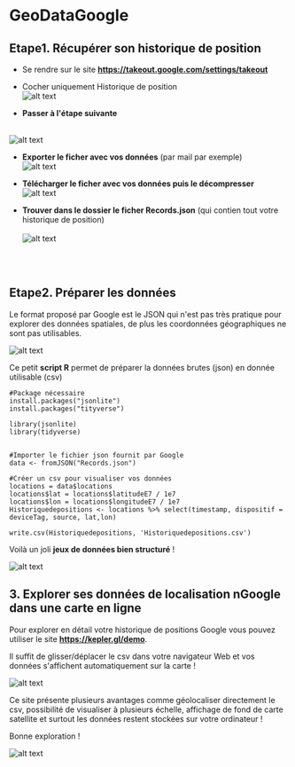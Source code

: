 # GeoDataGoogle

## Etape1. Récupérer son historique de position

* Se rendre sur le site **https://takeout.google.com/settings/takeout**

* Cocher uniquement Historique de position
<br> ![alt text](https://raw.githubusercontent.com/bmericskay/GeoDataGoogle/main/1.PNG)

* **Passer à l'étape suivante**

<br> ![alt text](https://raw.githubusercontent.com/bmericskay/GeoDataGoogle/main/2.PNG)

* **Exporter le ficher avec vos données** (par mail par exemple)
<br> ![alt text](https://raw.githubusercontent.com/bmericskay/GeoDataGoogle/main/3.PNG)


* **Télécharger le  ficher avec vos données puis le décompresser**
<br> ![alt text](https://raw.githubusercontent.com/bmericskay/GeoDataGoogle/main/4.PNG)


* **Trouver dans le dossier le ficher Records.json** (qui contien tout votre historique de position)
<br> <br> ![alt text](https://raw.githubusercontent.com/bmericskay/GeoDataGoogle/main/5.PNG)

<br> <br>
## Etape2. Préparer les données

Le format proposé par Google est le JSON qui n'est pas très pratique pour explorer des données spatiales, de plus les coordonnées géographiques ne sont pas utilisables.
<br/>

![alt text](https://raw.githubusercontent.com/bmericskay/GeoDataGoogle/main/JSON.PNG)


Ce petit **script R** permet de préparer la données brutes (json) en donnée utilisable (csv)

```{r}
#Package nécessaire
install.packages("jsonlite")
install.packages("tityverse")

library(jsonlite)
library(tidyverse)


#Importer le fichier json fournit par Google
data <- fromJSON("Records.json")

#Créer un csv pour visualiser vos données
locations = data$locations
locations$lat = locations$latitudeE7 / 1e7
locations$lon = locations$longitudeE7 / 1e7
Historiquedepositions <- locations %>% select(timestamp, dispositif = deviceTag, source, lat,lon)

write.csv(Historiquedepositions, 'Historiquedepositions.csv')
```

Voilà un joli **jeux de données bien structuré** !

![alt text](https://raw.githubusercontent.com/bmericskay/GeoDataGoogle/main/Dataframe.PNG)



## 3. Explorer ses données de localisation nGoogle dans une carte en ligne

Pour explorer en détail votre historique de positions Google vous pouvez utiliser le site **https://kepler.gl/demo**.

Il suffit de glisser/déplacer le csv dans votre navigateur Web et vos données s'affichent automatiquement sur la carte !

![alt text](https://raw.githubusercontent.com/bmericskay/GeoDataGoogle/main/Kepler.PNG)


Ce site présente plusieurs avantages comme géolocaliser directement le csv, possibilité de visualiser à plusieurs échelle, affichage de fond de carte satellite et surtout les données restent stockées sur votre ordinateur !

Bonne exploration !

![alt text](https://raw.githubusercontent.com/bmericskay/GeoDataGoogle/main/Explorer.PNG)

